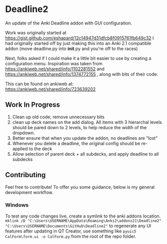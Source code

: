 # Deadline2
An update of the Anki Deadline addon with GUI configuration.

Work was originally started at https://gist.github.com/eshapard/12c14947d31dfcb8f0915761fb649c32
I had originally started off by just making this into an Anki 2.1 compatible addon (move deadline.py into __init__.py and you're off to the races)

Next, folks asked if I could make it a little bit easier to use by creating a configuration menu. 
Inspiration was taken from https://ankiweb.net/shared/info/1102281552 and https://ankiweb.net/shared/info/1374772155 , along with bits of their code. 

This can be found on ankiweb at: https://ankiweb.net/shared/info/723639202

## Work In Progress
1. Clean up old code; remove unnecessary bits
2. clean up deck names on the add dialog. All items with 3 hierarchal levels should be pared down to 2 levels, to help reduce the width of the dropdown.
3. Better ensure that when you update the addon, no deadlines are "lost"
4. Whenever you delete a deadline, the original config should be re-applied to the deck
5. Allow selection of parent deck + all subdecks, and apply deadline to all subdecks

## Contributing
Feel free to contribute! To offer you some guidance, below is my general development workflow.

### Windows
To test any code changes live, create a symlink to the anki addons location.
`mklink /D "C:\Users\USERNAME\AppData\Roaming\Anki2\addons21\Deadline2" "C:\Users\USERNAME\Documents\GitHub\Deadline2"`
to regenerate any UI features after updating in QT Creator, use something like `pyuic5 CalForm\form.ui -o CalForm.py` from the root of the repo folder.